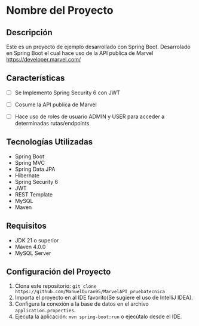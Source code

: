 # Nombre del Proyecto

## Descripción

Este es un proyecto de ejemplo desarrollado con Spring Boot. Desarrolado en Spring Boot
el cual hace uso de la API publica de Marvel https://developer.marvel.com/

## Características
- [ ] Se Implemento Spring Security 6 con JWT 
- [ ] Cosume la API publica de Marvel
- [ ] Hace uso de roles de usuario ADMIN y USER para acceder a determinadas rutas/endpoints



## Tecnologías Utilizadas
- Spring Boot
- Spring MVC
- Spring Data JPA
- Hibernate
- Spring Security 6
- JWT
- REST Template
- MySQL
- Maven

## Requisitos
- JDK 21 o superior
- Maven 4.0.0 
- MySQL Server 

## Configuración del Proyecto
1. Clona este repositorio: `git clone https://github.com/ManuelDuran95/MarvelAPI_pruebatecnica`
2. Importa el proyecto en al IDE favorito(Se sugiere el uso de IntelliJ IDEA).
3. Configura la conexión a la base de datos en el archivo `application.properties`.
4. Ejecuta la aplicación: `mvn spring-boot:run` o ejecútalo desde el IDE.





